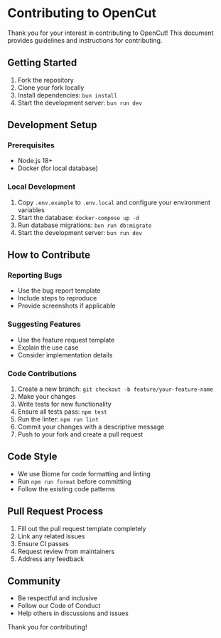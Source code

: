 # Contributing to OpenCut

Thank you for your interest in contributing to OpenCut! This document provides guidelines and instructions for contributing.

## Getting Started

1. Fork the repository
2. Clone your fork locally
3. Install dependencies: `bun install`
4. Start the development server: `bun run dev`

## Development Setup

### Prerequisites
- Node.js 18+ 
- Docker (for local database)

### Local Development
1. Copy `.env.example` to `.env.local` and configure your environment variables
2. Start the database: `docker-compose up -d`
3. Run database migrations: `bun run db:migrate`
4. Start the development server: `bun run dev`

## How to Contribute

### Reporting Bugs
- Use the bug report template
- Include steps to reproduce
- Provide screenshots if applicable

### Suggesting Features
- Use the feature request template
- Explain the use case
- Consider implementation details

### Code Contributions
1. Create a new branch: `git checkout -b feature/your-feature-name`
2. Make your changes
3. Write tests for new functionality
4. Ensure all tests pass: `npm test`
5. Run the linter: `npm run lint`
6. Commit your changes with a descriptive message
7. Push to your fork and create a pull request

## Code Style

- We use Biome for code formatting and linting
- Run `npm run format` before committing
- Follow the existing code patterns

## Pull Request Process

1. Fill out the pull request template completely
2. Link any related issues
3. Ensure CI passes
4. Request review from maintainers
5. Address any feedback

## Community

- Be respectful and inclusive
- Follow our Code of Conduct
- Help others in discussions and issues

Thank you for contributing! 